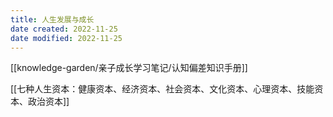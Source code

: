 ```yaml
---
title: 人生发展与成长
date created: 2022-11-25
date modified: 2022-11-25
---
```



[[knowledge-garden/亲子成长学习笔记/认知偏差知识手册]]

[[七种人生资本：健康资本、经济资本、社会资本、文化资本、心理资本、技能资本、政治资本]]